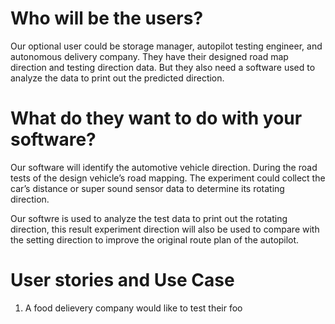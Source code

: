 # Who will be the users?

Our optional user could be storage manager, autopilot testing engineer, and autonomous delivery company. They have their designed road map direction and testing direction data. But they also need a software used to analyze the data to print out the predicted direction. 

# What do they want to do with your software?

Our software will identify the automotive vehicle direction. During the road tests of the design vehicle’s road mapping. The experiment could collect the car’s distance or super sound sensor data to determine its rotating direction.

Our softwre is used to analyze the test data to print out the rotating direction, this result experiment direction will also be used to compare with the setting direction to improve the original route plan of the autopilot.

# User stories and Use Case

1. A food delievery company would like to test their foo